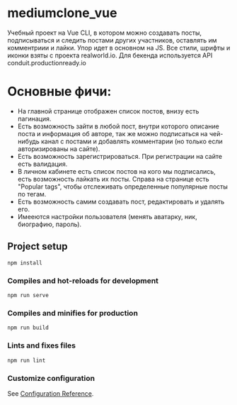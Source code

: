 # mediumclone_vue
Учебный проект на Vue CLI, в котором можно создавать посты, подписываться и следить постами других участников, оставлять им комментриии и лайки. Упор идет в основном на JS. Все стили, шрифты и иконки взяты с проекта realworld.io. Для бекенда используется API conduit.productionready.io

# Основные фичи:
- На главной странице отображен список постов, внизу есть пагинация.
- Есть возможность зайти в любой пост, внутри которого описание поста и информация об авторе, так же можно подписаться на чей-нибудь канал с постами и добавлять комментарии (но только если авторизированы на сайте).
- Есть возможность зарегистрироваться. При регистрации на сайте есть валидация.
- В личном кабинете есть список постов на кого мы подписались, есть возможность лайкать их посты. Справа на странице есть "Popular tags", чтобы отслеживать определенные популярные посты по тегам.
- Есть возможность самим создавать пост, редактировать и удалять его.
- Имееются настройки пользователя (менять аватарку, ник, биографию, пароль).


## Project setup
```
npm install
```

### Compiles and hot-reloads for development
```
npm run serve
```

### Compiles and minifies for production
```
npm run build
```

### Lints and fixes files
```
npm run lint
```

### Customize configuration
See [Configuration Reference](https://cli.vuejs.org/config/).
